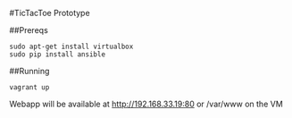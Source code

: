 #TicTacToe Prototype

##Prereqs

    sudo apt-get install virtualbox
    sudo pip install ansible

##Running

    vagrant up
    
Webapp will be available at http://192.168.33.19:80 or /var/www on the VM
